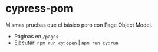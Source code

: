 # cypress-pom
Mismas pruebas que el básico pero con Page Object Model.
- Páginas en `/pages`
- Ejecutar: `npm run cy:open` | `npm run cy:run`